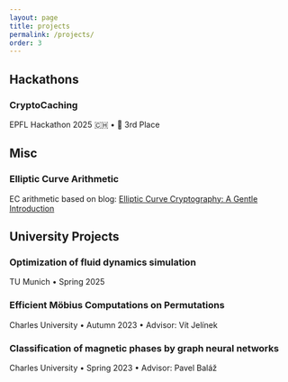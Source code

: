 ```yaml
---
layout: page
title: projects
permalink: /projects/
order: 3
---
```


<style>
.card:hover .card-header h3 {
    text-decoration: underline;
}
</style>

<script>
function toggleDescription(id) {
    var element = document.getElementById(id);
    if (element.style.display === "none") {
        element.style.display = "block";
    } else {
        element.style.display = "none";
    }
}
</script>

<div class="projects-section">
    <h2>Hackathons</h2>
    <div class="card" onclick="toggleDescription('cryptoCachingDesc')">
        <div class="card-header">
            <h3>CryptoCaching</h3>
            <div class="card-meta">EPFL Hackathon 2025 🇨🇭 • <span class="project-award">🥉 3rd Place</span></div>
        </div>
        <div id="cryptoCachingDesc" style="display: none;">
            <p>A blockchain-based alternative to traditional GeoCaching. We solved the admin maintenance problem by creating
                a P2P network to claim and verify cache discoveries. Each cache contains an NFC tag reprogrammed by users,
                with a token passing mechanism implemented on Hedera to prevent false claims of unvisited caches.</p>
            <p class="card-tags">
                <span class="tag">Tokenization</span>
                <span class="tag">P2P</span>
                <span class="tag">Blockchain</span>
            </p>
            <div class="card-links">
                <a href="https://pitch.com/v/bsa-hackathon-2025-epfl-d2j4ds" class="button">Pitch Presentation</a>
                <a href="/assets/presentations/epfl_bsa_hackathon_2025.pdf" class="button">PDF Presentation</a>
            </div>
        </div>
    </div>
</div>

<div class="projects-section">
    <h2>Misc</h2>
    <div class="card" onclick="toggleDescription('ecArithmeticDesc')">
        <div class="card-header">
            <h3>Elliptic Curve Arithmetic</h3>
            <div class="card-meta">EC arithmetic based on blog: <a href="https://andrea.corbellini.name/2015/05/17/elliptic-curve-cryptography-a-gentle-introduction/">Elliptic Curve Cryptography: A Gentle Introduction</a></div>
        </div>
        <div id="ecArithmeticDesc" style="display: none;">
            <p>
                A Rust implementation of elliptic curve cryptography primitives that includes efficient point addition, scalar multiplication and multiscalar multiplication. The repository features different scalar multiplication methods and implements Pippenger's algorithm for optimized multi-scalar multiplication. All operations are implemented over finite fields.
            </p>
            <p class="card-tags">
                <span class="tag">Rust</span>
                <span class="tag">Elliptic curves</span>
                <span class="tag">Cryptography</span>
            </p>
            <div class="card-links">
                <a href="https://github.com/benbencik/simple_ec_arithemtic" class="button">Github</a>
            </div>
        </div>
    </div>
</div>

<div class="projects-section">
    <h2>University Projects</h2>
    <div class="card" onclick="toggleDescription('fluidDynamicsDesc')">
        <div class="card-header">
            <h3>Optimization of fluid dynamics simulation</h3>
            <div class="card-meta">TU Munich • Spring 2025</div>
        </div>
        <div id="fluidDynamicsDesc" style="display: none;">
            <p>
                This final project was part of the High-Performance Computing Praktikum at TUM. We worked on implementing a parallelized tsunami simulation, with a primary focus on single-core parallelism using SIMD operations. Our approach leveraged x86 architecture features such as vectorized addition and multiplication. Additionally, we addressed load imbalances present in the existing code to improve overall performance.
            </p>
            <p class="card-tags">
                <span class="tag">C++</span>
                <span class="tag">High-Performance-Computation</span>
            </p>
            <div class="card-links">
                <a href="/assets/presentations/hpc_presentation.pdf" class="button">presentation</a>
                <a href="/assets/reports/hpc_report.pdf" class="button">report</a>
            </div>
        </div>
    </div>
    <div class="card" onclick="toggleDescription('mobiusDesc')">
        <div class="card-header">
            <h3>Efficient Möbius Computations on Permutations</h3>
            <div class="card-meta">Charles University • Autumn 2023 • Advisor: Vít Jelínek</div>
        </div>
        <div id="mobiusDesc" style="display: none;">
            <p>
                todo!
            </p>
            <p class="card-tags">
                <span class="tag">Rust</span>
                <span class="tag">Combinatorics</span>
                <span class="tag">Algorithms</span>
            </p>
            <div class="card-links">
                <a href="https://github.com/benbencik/mobius_function" class="button">GitHub</a>
            </div>
        </div>
    </div>
    <div class="card" onclick="toggleDescription('gnnDesc')">
        <div class="card-header">
            <h3>Classification of magnetic phases by graph neural networks</h3>
            <div class="card-meta">Charles University • Spring 2023 • Advisor: Pavel Baláž</div>
        </div>
        <div id="gnnDesc" style="display: none;">
            <p> 
                This project, supported by the <a href="https://www.mff.cuni.cz/en/students/bc-mgr/sfg" target="_blank">Student Faculty Grant</a>, explores the application of graph neural networks (GNNs) in physics. We encoded the magnetic configurations of the Ising model as graphs, where nodes represent spins and edges capture interactions. Using this model, we aimed to predict configurations with minimal energy. This problem is particularly interesting as it is <a href="https://arxiv.org/pdf/1302.5843" target="_blank">known</a> to be NP-complete. We experimented with various GNN architectures using PyTorch and concluded with a report on our results, highlighting the most effective approach. 
            </p> 
            <p class="card-tags">
                <span class="tag">PyTorch</span>
                <span class="tag">GNN</span>
                <span class="tag">Physics</span>
            </p>
            <div class="card-links">
                <a href="https://github.com/benbencik/sfg_gnn/" class="button">GitHub</a>
            </div>
        </div>
    </div>
</div>

<!-- <div class="projects-section">
  <h2>Open Source Contributions</h2>
  <div class="card">
    <h3><a href="https://github.com/organization/ark-works" class="repo-link">Ark-works</a></h3>
    <div class="contribution-list">
      <div class="contribution-item">
        <div class="contribution-title"><a href="#">Issue #123: Feature Implementation</a></div>
        <p>Added support for XYZ feature by implementing ABC algorithm, which improved performance by 25%.</p>
      </div>
      
      <div class="contribution-item">
        <div class="contribution-title"><a href="#">Issue #456: Bug Fix</a></div>
        <p>Fixed critical authentication vulnerability by properly validating user input.</p>
      </div>
      
      <div class="contribution-item">
        <div class="contribution-title"><a href="#">Issue #789: Documentation</a></div>
        <p>Improved API documentation with examples and clearer explanations.</p>
      </div>
    </div>
  </div>
  
</div> -->
